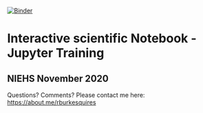 [![Binder](https://mybinder.org/badge_logo.svg)](https://mybinder.org/v2/gh/burkesquires/jupyter_training_2020/HEAD?urlpath=lab/tree/)

# Interactive scientific Notebook - Jupyter Training

## NIEHS November 2020

Questions? Comments? Please contact me here: https://about.me/rburkesquires 

